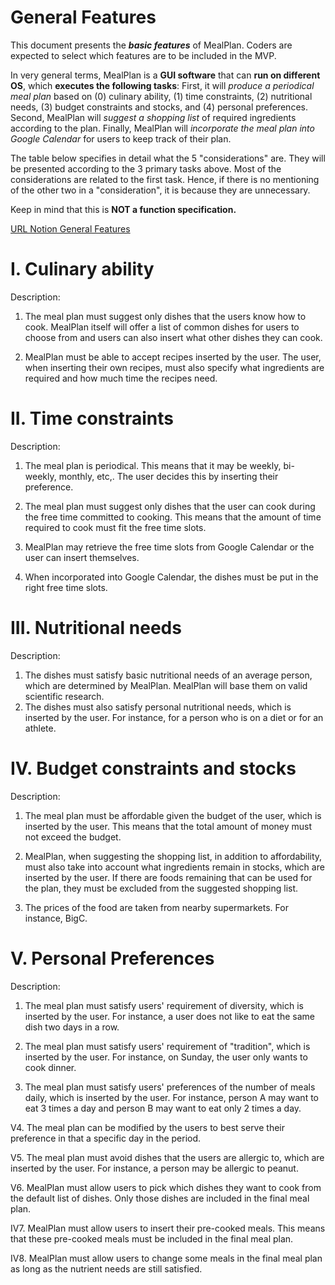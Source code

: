 # General Features

This document presents the ***basic features*** of MealPlan. Coders are expected to select which features are to be included in the MVP.

In very general terms, MealPlan is a **GUI software** that can **run on different OS**, which **executes the following tasks**: First, it will *produce a periodical meal plan* based on (0) culinary ability, (1) time constraints, (2) nutritional needs, (3) budget constraints and stocks, and (4) personal preferences. Second, MealPlan will *suggest a shopping list* of required ingredients according to the plan. Finally, MealPlan will *incorporate the meal plan into Google Calendar* for users to keep track of their plan. 

The table below specifies in detail what the 5 "considerations" are. They will be presented according to the 3 primary tasks above. Most of the considerations are related to the first task. Hence, if there is no mentioning of the other two in a "consideration", it is because they are unnecessary. 

Keep in mind that this is **NOT a function specification.** 

[URL Notion General Features](https://www.notion.so/0a148398432a4650a6c05cd2ec03ba30)

# I. Culinary ability
Description: 
1. The meal plan must suggest only dishes that the users know how to cook. MealPlan itself will offer a list of common dishes for users to choose from and users can also insert what other dishes they can cook.

2. MealPlan must be able to accept recipes inserted by the user. The user, when inserting their own recipes, must also specify what ingredients are required and how much time the recipes need. 

# II. Time constraints
Description: 
1. The meal plan is periodical. This means that it may be weekly, bi-weekly, monthly, etc,. The user decides this by inserting their preference.

2. The meal plan must suggest only dishes that the user can cook during the free time committed to cooking. This means that the amount of time required to cook must fit the free time slots. 

3. MealPlan may retrieve the free time slots from Google Calendar or the user can insert themselves. 

4. When incorporated into Google Calendar, the dishes must be put in the right free time slots. 

# III. Nutritional needs
Description: 
1. The dishes must satisfy basic nutritional needs of an average person, which are determined by MealPlan. MealPlan will base them on valid scientific research. 
2. The dishes must also satisfy personal nutritional needs, which is inserted by the user. For instance, for a person who is on a diet or for an athlete. 

# IV. Budget constraints and stocks
Description: 
1. The meal plan must be affordable given the budget of the user, which is inserted by the user. This means that the total amount of money must not exceed the budget.

2. MealPlan, when suggesting the shopping list, in addition to affordability, must also take into account what ingredients remain in stocks, which are inserted by the user. If there are foods remaining that can be used for the plan, they must be excluded from the suggested shopping list.

3. The prices of the food are taken from nearby supermarkets. For instance, BigC. 
# V. Personal Preferences
Description: 
1. The meal plan must satisfy users' requirement of diversity, which is inserted by the user. For instance, a user does not like to eat the same dish two days in a row. 

2. The meal plan must satisfy users' requirement of "tradition", which is inserted by the user. For instance, on Sunday, the user only wants to cook dinner. 

3. The meal plan must satisfy users' preferences of the number of meals daily, which is inserted by the user. For instance, person A may want to eat 3 times a day and person B may want to eat only 2 times a day. 

V4. The meal plan can be modified by the users to best serve their preference in that a specific day in the period.

V5. The meal plan must avoid dishes that the users are allergic to, which are inserted by the user. For instance, a person may be allergic to peanut. 

V6. MealPlan must allow users to pick which dishes they want to cook from the default list of dishes. Only those dishes are included in the final meal plan. 

IV7. MealPlan must allow users to insert their pre-cooked meals. This means that these pre-cooked meals must be included in the final meal plan. 

IV8. MealPlan must allow users to change some meals in the final meal plan as long as the nutrient needs are still satisfied. 